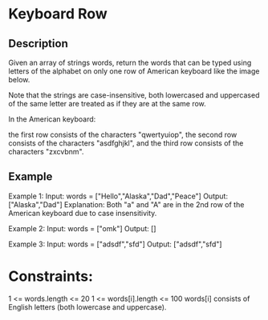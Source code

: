 #  Keyboard Row
## Description

Given an array of strings words, return the words that can be typed using letters of the alphabet on only one row of American keyboard like the image below.

Note that the strings are case-insensitive, both lowercased and uppercased of the same letter are treated as if they are at the same row.

In the American keyboard:

the first row consists of the characters "qwertyuiop",
the second row consists of the characters "asdfghjkl", and
the third row consists of the characters "zxcvbnm".

## Example
Example 1:
Input: words = ["Hello","Alaska","Dad","Peace"]
Output: ["Alaska","Dad"]
Explanation:
Both "a" and "A" are in the 2nd row of the American keyboard due to case insensitivity.

Example 2:
Input: words = ["omk"]
Output: []

Example 3:
Input: words = ["adsdf","sfd"]
Output: ["adsdf","sfd"]
 
# Constraints:
1 <= words.length <= 20
1 <= words[i].length <= 100
words[i] consists of English letters (both lowercase and uppercase). 